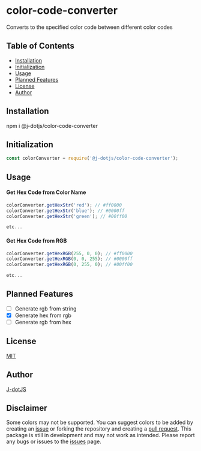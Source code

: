 # color-code-converter
Converts to the specified color code between different color codes

## Table of Contents
- [Installation](#installation)
- [Initialization](#initialization)
- [Usage](#usage)
- [Planned Features](#planned-features)
- [License](#license)
- [Author](#author)

## Installation

npm i @j-dotjs/color-code-converter

## Initialization
```node.js
const colorConverter = require('@j-dotjs/color-code-converter');
```

## Usage
#### Get Hex Code from Color Name
```node.js
colorConverter.getHexStr('red'); // #ff0000
colorConverter.getHexStr('blue'); // #0000ff
colorConverter.getHexStr('green'); // #00ff00

etc...
```
#### Get Hex Code from RGB
```node.js
colorConverter.getHexRGB(255, 0, 0); // #ff0000
colorConverter.getHexRGB(0, 0, 255); // #0000ff
colorConverter.getHexRGB(0, 255, 0); // #00ff00

etc...
```

## Planned Features
- [ ] Generate rgb from string
- [x] Generate hex from rgb
- [ ] Generate rgb from hex

## License
[MIT](https://choosealicense.com/licenses/mit/)

## Author
[J-dotJS](https://github.com/J-dotjs)

## Disclaimer
Some colors may not be supported. You can suggest colors to be added by creating an [issue](https://github.com/J-dotjs/color-hex-generator/issues) or forking the repository and creating a [pull request](https://github.com/J-dotjs/color-hex-generator/pulls).
This package is still in development and may not work as intended. Please report any bugs or issues to the [issues](https://github.com/J-dotjs/color-hex-generator/issues) page.